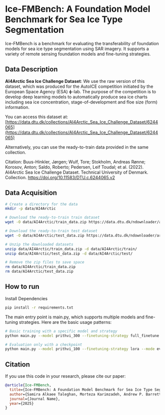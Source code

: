 # Ice-FMBench: A Foundation Model Benchmark for Sea Ice Type Segmentation
Ice-FMBench is a benchmark for evaluating the transferability of foundation models for sea ice type segmentation using SAR imagery. It supports a variety of remote sensing foundation models and fine-tuning strategies.
## Data Description

**AI4Arctic Sea Ice Challenge Dataset**: 
   We use the raw version of this dataset, which was produced for the AutoICE competition initiated by the European Space Agency (ESA) ɸ-lab. The purpose of the competition is to develop deep learning models to automatically produce sea ice charts including sea ice concentration, stage-of-development and floe size (form) information.

   You can access this dataset at:
   [https://data.dtu.dk/collections/AI4Arctic_Sea_Ice_Challenge_Dataset/6244065](https://data.dtu.dk/collections/AI4Arctic_Sea_Ice_Challenge_Dataset/6244065)

   Alternatively, you can use the ready-to-train data provided in the same collection.

   Citation:
   Buus-Hinkler, Jørgen; Wulf, Tore; Stokholm, Andreas Rønne; Korosov, Anton; Saldo, Roberto; Pedersen, Leif Toudal; et al. (2022). AI4Arctic Sea Ice Challenge Dataset. Technical University of Denmark. Collection. https://doi.org/10.11583/DTU.c.6244065.v2

## Data Acquisition

```bash
# Create a directory for the data
mkdir -p data/AI4Arctic

# Download the ready-to-train train dataset
wget -O data/AI4Arctic/train_data.zip https://data.dtu.dk/ndownloader/articles/21316608/versions/3

# Download the ready-to-train test dataset
wget -O data/AI4Arctic/test_data.zip https://data.dtu.dk/ndownloader/articles/21762830/versions/2

# Unzip the downloaded datasets
unzip data/AI4Arctic/train_data.zip -d data/AI4Arctic/train/
unzip data/AI4Arctic/test_data.zip -d data/AI4Arctic/test/

# Remove the zip files to save space
rm data/AI4Arctic/train_data.zip
rm data/AI4Arctic/test_data.zip
```
## How to run
Install Dependencies
```bash
pip install -r requirements.txt
```

The main entry point is main.py, which supports multiple models and fine-tuning strategies. Here are the basic usage patterns:
```bash
# Basic training with a specific model and strategy
python main.py --model prithvi_300 --finetuning-strategy full_finetune

# Evaluation only with a checkpoint
python main.py --model prithvi_100 --finetuning-strategy lora --mode evaluate --checkpoint path/to/model.ckpt
```
## Citation

If you use this code in your research, please cite our paper:

```bibtex
@article{Ice-FMBench,
  title={Ice-FMBench: A Foundation Model Benchmark for Sea Ice Type Segmentation},
  author={Samira Alkaee Taleghan, Morteza Karimzadeh, Andrew P. Barrett, Walter N. Meier, Farnoush Banaei-Kashani},
  journal={Journal Name},
  year={2025}
}
```